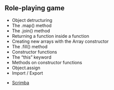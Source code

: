 ## Role-playing game


* Object detructuring 
* The .map() method 
* The .join() method
* Returning a function inside a function
* Creating new arrays with the Array constructor 
* The .fill() method 
* Constructor functions
* The “this” keyword 
* Methods on constructor functions
* Object.assign 
* Import / Export 


- [Scrimba](https://scrimba.com/allcourses)
